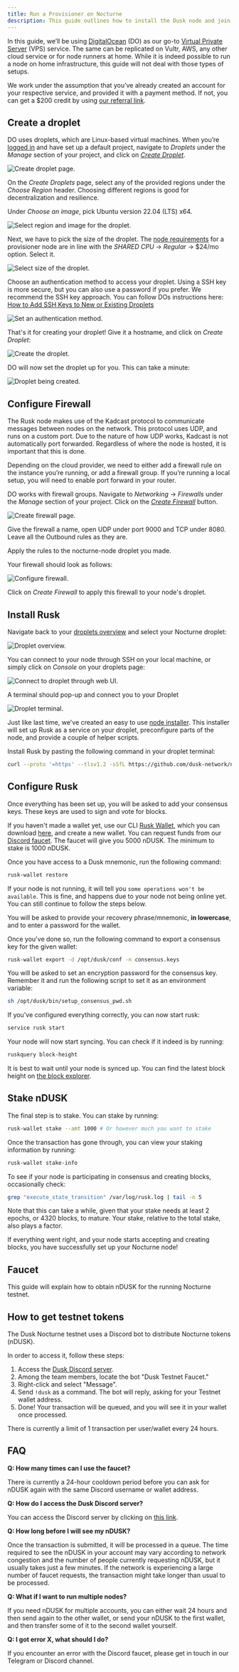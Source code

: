 ```yaml
---
title: Run a Provisioner on Nocturne
description: This guide outlines how to install the Dusk node and join Nocturne.
---
```


In this guide, we’ll be using [DigitalOcean](https://www.digitalocean.com/) (DO) as our go-to [Virtual Private Server](https://en.wikipedia.org/wiki/Virtual_private_server) (VPS) service. The same can be replicated on Vultr, AWS, any other cloud service or for node runners at home. While it is indeed possible to run a node on home infrastructure, this guide will not deal with those types of setups.

We work under the assumption that you’ve already created an account for your respective service, and provided it with a payment method. If not, you can get a $200 credit by using [our referral link](https://m.do.co/c/9ae612e34de9).

## Create a droplet

DO uses droplets, which are Linux-based virtual machines. When you’re [logged in](https://cloud.digitalocean.com/login) and have set up a default project, navigate to _Droplets_ under the _Manage_ section of your project, and click on [_Create Droplet_](https://cloud.digitalocean.com/droplets/new).

![Create droplet page.](../../../../assets/nocturne/node-guide/create-droplet.png)

On the _Create Droplets_ page, select any of the provided regions under the _Choose Region_ header. Choosing different regions is good for decentralization and resilience.

Under _Choose an image_, pick Ubuntu version 22.04 (LTS) x64.

![Select region and image for the droplet.](../../../../assets/nocturne/node-guide/region-image-droplet.png)

Next, we have to pick the size of the droplet. The [node requirements](/operator/02-provisioner#provisioner-specifications) for a provisioner node are in line with the _SHARED CPU_ -> _Regular_ -> $24/mo option. Select it.

![Select size of the droplet.](../../../../assets/nocturne/node-guide/requirements-droplet.png)

Choose an authentication method to access your droplet. Using a SSH key is more secure, but you can also use a password if you prefer. We recommend the SSH key approach. You can follow DOs instructions here: [How to Add SSH Keys to New or Existing Droplets](https://docs.digitalocean.com/products/droplets/how-to/add-ssh-keys/)

![Set an authentication method.](../../../../assets/nocturne/node-guide/authenticate-droplet.png)

That's it for creating your droplet! Give it a hostname, and click on _Create Droplet_:

![Create the droplet.](../../../../assets/nocturne/node-guide/finish-droplet.png)

DO will now set the droplet up for you. This can take a minute:

![Droplet being created.](../../../../assets/nocturne/node-guide/droplet-creation.png)

## Configure Firewall

The Rusk node makes use of the Kadcast protocol to communicate messages between nodes on the network. This protocol uses UDP, and runs on a custom port. Due to the nature of how UDP works, Kadcast is not automatically port forwarded. Regardless of where the node is hosted, it is important that this is done.

Depending on the cloud provider, we need to either add a firewall rule on the instance you’re running, or add a firewall group. If you’re running a local setup, you will need to enable port forward in your router.

DO works with firewall groups. Navigate to _Networking_ -> _Firewalls_ under the _Manage_ section of your project. Click on the [_Create Firewall_](https://cloud.digitalocean.com/networking/firewalls) button.

![Create firewall page.](../../../../assets/nocturne/node-guide/create-firewall.png)

Give the firewall a name, open UDP under port 9000 and TCP under 8080. Leave all the Outbound rules as they are.

Apply the rules to the nocturne-node droplet you made.

Your firewall should look as follows:

![Configure firewall.](../../../../assets/nocturne/node-guide/configure-firewall.png)

Click on _Create Firewall_ to apply this firewall to your node's droplet.

## Install Rusk

Navigate back to your [droplets overview](https://cloud.digitalocean.com/droplets) and select your Nocturne droplet:

![Droplet overview.](../../../../assets/nocturne/node-guide/droplet-overview.png)

You can connect to your node through SSH on your local machine, or simply click on _Console_ on your droplets page:

![Connect to droplet through web UI.](../../../../assets/nocturne/node-guide/droplet-console.png)

A terminal should pop-up and connect you to your Droplet

![Droplet terminal.](../../../../assets/nocturne/node-guide/droplet-terminal.png)

Just like last time, we've created an easy to use [node installer](https://github.com/dusk-network/node-installer). This installer will set up Rusk as a service on your droplet, preconfigure parts of the node, and provide a couple of helper scripts.

Install Rusk by pasting the following command in your droplet terminal:
```sh
curl --proto '=https' --tlsv1.2 -sSfL https://github.com/dusk-network/node-installer/releases/latest/download/node-installer.sh | sudo sh
```

## Configure Rusk

Once everything has been set up, you will be asked to add your consensus keys. These keys are used to sign and vote for blocks.

If you haven't made a wallet yet, use our CLI [Rusk Wallet](https://wallet.dusk.network/setup/), which you can download [here](https://github.com/dusk-network/rusk/actions/runs/11113602682/artifacts/1997624810), and create a new wallet. You can request funds from our [Discord faucet](/operator/guides/01-nocturne-node#faucet). The faucet will give you 5000 nDUSK. The minimum to stake is 1000 nDUSK.

Once you have access to a Dusk mnemonic, run the following command:
```sh
rusk-wallet restore
```

If your node is not running, it will tell you `some operations won't be available`. This is fine, and happens due to your node not being online yet. You can still continue to follow the steps below.

You will be asked to provide your recovery phrase/mnemonic, **in lowercase**, and to enter a password for the wallet.

Once you've done so, run the following command to export a consensus key for the given wallet:
```sh
rusk-wallet export -d /opt/dusk/conf -n consensus.keys
```

You will be asked to set an encryption password for the consensus key. Remember it and run the following script to set it as an environment variable:
```sh
sh /opt/dusk/bin/setup_consensus_pwd.sh
```

If you've configured everything correctly, you can now start rusk:
```sh
service rusk start
```

Your node will now start syncing. You can check if it indeed is by running:
```sh
ruskquery block-height
```

It is best to wait until your node is synced up. You can find the latest block height on [the block explorer](https://explorer.dusk.network/).

## Stake nDUSK

The final step is to stake. You can stake by running:
```sh
rusk-wallet stake --amt 1000 # Or however much you want to stake
```

Once the transaction has gone through, you can view your staking information by running:
```sh
rusk-wallet stake-info
```

To see if your node is participating in consensus and creating blocks, occasionally check:
```sh
grep "execute_state_transition" /var/log/rusk.log | tail -n 5
```

Note that this can take a while, given that your stake needs at least 2 epochs, or 4320 blocks, to mature. Your stake, relative to the total stake, also plays a factor.

If everything went right, and your node starts accepting and creating blocks, you have successfully set up your Nocturne node!



## Faucet

This guide will explain how to obtain nDUSK for the running Nocturne testnet.

## How to get testnet tokens

The Dusk Nocturne testnet uses a Discord bot to distribute Nocturne tokens (nDUSK).

In order to access it, follow these steps:

1. Access the [Dusk Discord server](https://discord.gg/dusk-official).
2. Among the team members, locate the bot "Dusk Testnet Faucet."
3. Right-click and select "Message".
4. Send `!dusk` as a command. The bot will reply, asking for your Testnet wallet address.
5. Done! Your transaction will be queued, and you will see it in your wallet once processed.

There is currently a limit of 1 transaction per user/wallet every 24 hours.

## FAQ

**Q: How many times can I use the faucet?**

There is currently a 24-hour cooldown period before you can ask for nDUSK again with the same Discord username or wallet address.

**Q: How do I access the Dusk Discord server?**

You can access the Discord server by clicking on [this link](https://discord.gg/dusk-official).

**Q: How long before I will see my nDUSK?**

Once the transaction is submitted, it will be processed in a queue.
The time required to see the nDUSK in your account may vary according to network congestion and the number of people currently requesting nDUSK, but it usually takes just a few minutes.
If the network is experiencing a large number of faucet requests, the transaction might take longer than usual to be processed.

**Q: What if I want to run multiple nodes?**

If you need nDUSK for multiple accounts, you can either wait 24 hours and then send again to the other wallet, or send your nDUSK to the first wallet, and then transfer some of it to the second wallet yourself.

**Q: I got error X, what should I do?**

If you encounter an error with the Discord faucet, please get in touch in our Telegram or Discord channel.
